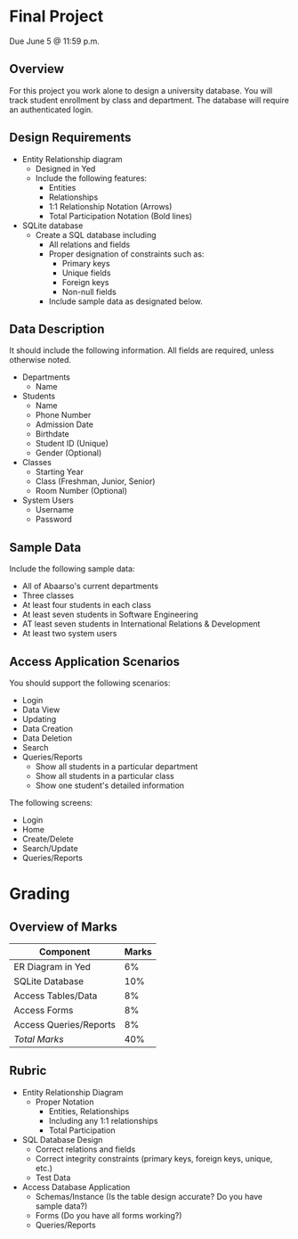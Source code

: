 # Final Project

Due June 5 @ 11:59 p.m.

## Overview

For this project you work alone to design a university database.  You will track student enrollment by class and department.  The database will require an authenticated login.  

## Design Requirements

* Entity Relationship diagram
  - Designed in Yed
  - Include the following features:
    - Entities
    - Relationships
    - 1:1 Relationship Notation (Arrows)
    - Total Participation Notation (Bold lines)
* SQLite database
  - Create a SQL database including
    - All relations and fields
    - Proper designation of constraints such as:
      - Primary keys
      - Unique fields
      - Foreign keys
      - Non-null fields
    - Include sample data as designated below.

## Data Description

It should include the following information.  All fields are required, unless otherwise noted.

* Departments
  - Name
* Students
  - Name
  - Phone Number
  - Admission Date
  - Birthdate
  - Student ID (Unique)
  - Gender (Optional)
* Classes
  * Starting Year
  * Class (Freshman, Junior, Senior)
  * Room Number (Optional)
* System Users
  - Username
  - Password

## Sample Data

Include the following sample data:
* All of Abaarso's current departments
* Three classes
* At least four students in each class
* At least seven students in Software Engineering
* AT least seven students in International Relations & Development
* At least two system users

## Access Application Scenarios

You should support the following scenarios:
* Login
* Data View
* Updating
* Data Creation
* Data Deletion
* Search
* Queries/Reports
  - Show all students in a particular department
  - Show all students in a particular class
  - Show one student's detailed information

The following screens:
* Login
* Home
* Create/Delete
* Search/Update
* Queries/Reports

# Grading

## Overview of Marks

| Component              | Marks |
|------------------------|-------|
| ER Diagram in Yed      | 6%    |
| SQLite Database        | 10%   |
| Access Tables/Data     | 8%    |
| Access Forms           | 8%    |
| Access Queries/Reports | 8%    |
| *Total Marks*          | 40%   |


## Rubric

* Entity Relationship Diagram
  - Proper Notation
    - Entities, Relationships
    - Including any 1:1 relationships
    - Total Participation
* SQL Database Design
  - Correct relations and fields
  - Correct integrity constraints (primary keys, foreign keys, unique, etc.)
  - Test Data
* Access Database Application
  - Schemas/Instance (Is the table design accurate? Do you have sample data?)
  - Forms (Do you have all forms working?)
  - Queries/Reports
